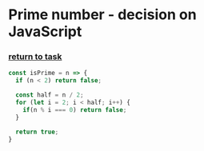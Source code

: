 # Prime number - decision on JavaScript

### [return to task](README.md)

```javascript
const isPrime = n => {
  if (n < 2) return false;

  const half = n / 2;
  for (let i = 2; i < half; i++) {
    if(n % i === 0) return false;
  }

  return true;
}
```
